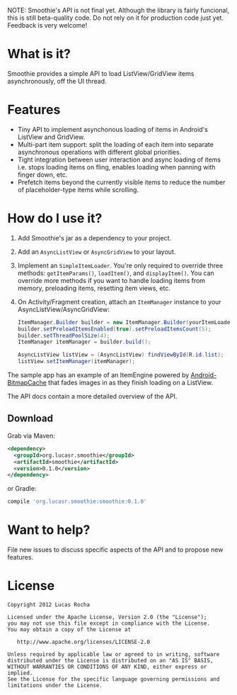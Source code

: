 NOTE: Smoothie's API is not final yet. Although the library is fairly
funcional, this is still beta-quality code. Do not rely on it for production
code just yet. Feedback is very welcome!

What is it?
===========

Smoothie provides a simple API to load ListView/GridView items asynchronously, off the UI thread.

Features
========

* Tiny API to implement asynchonous loading of items in Android's
  ListView and GridView.
* Multi-part item support: split the loading of each item into separate
  asynchronous operations with different global priorities.
* Tight integration between user interaction and async loading of items i.e.
  stops loading items on fling, enables loading when panning with finger
  down, etc.
* Prefetch items beyond the currently visible items to reduce the number of
  placeholder-type items while scrolling.

How do I use it?
================

1. Add Smoothie's jar as a dependency to your project.

2. Add an `AsyncListView` or `AsyncGridView` to your layout.

2. Implement an `SimpleItemLoader`. You're only required to override three methods:
   `getItemParams()`, `loadItem()`, and `displayItem()`. You can override more
   methods if you want to handle loading items from memory, preloading items,
   resetting item views, etc.

3. On Activity/Fragment creation, attach an `ItemManager` instance to your
   AsyncListView/AsyncGridView:

   ```java
   ItemManager.Builder builder = new ItemManager.Builder(yourItemLoader);
   builder.setPreloadItemsEnabled(true).setPreloadItemsCount(5);
   builder.setThreadPoolSize(4);
   ItemManager itemManager = builder.build();

   AsyncListView listView = (AsyncListView) findViewById(R.id.list);
   listView.setItemManager(itemManager);
   ```

The sample app has an example of an ItemEngine powered by
[Android-BitmapCache](https://github.com/chrisbanes/Android-BitmapCache) that
fades images in as they finish loading on a ListView.

The API docs contain a more detailed overview of the API.


Download
--------

Grab via Maven:
```xml
<dependency>
  <groupId>org.lucasr.smoothie</groupId>
  <artifactId>smoothie</artifactId>
  <version>0.1.0</version>
</dependency>
```
or Gradle:
```groovy
compile 'org.lucasr.smoothie:smoothie:0.1.0'
```

Want to help?
=============

File new issues to discuss specific aspects of the API and to propose new
features.

License
=======

    Copyright 2012 Lucas Rocha

    Licensed under the Apache License, Version 2.0 (the "License");
    you may not use this file except in compliance with the License.
    You may obtain a copy of the License at

       http://www.apache.org/licenses/LICENSE-2.0

    Unless required by applicable law or agreed to in writing, software
    distributed under the License is distributed on an "AS IS" BASIS,
    WITHOUT WARRANTIES OR CONDITIONS OF ANY KIND, either express or implied.
    See the License for the specific language governing permissions and
    limitations under the License.
